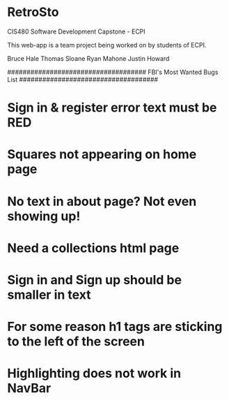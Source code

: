 # RetroSto
CIS480 Software Development Capstone - ECPI

This web-app is a team project being worked on by students of ECPI.

Bruce Hale
Thomas Sloane
Ryan Mahone
Justin Howard


####################################
    FBI's Most Wanted Bugs List
####################################

# Sign in & register error text must be RED
# Squares not appearing on home page
# No text in about page? Not even showing up!
# Need a collections html page
# Sign in and Sign up should be smaller in text
# For some reason h1 tags are sticking to the left of the screen
# Highlighting does not work in NavBar